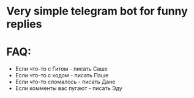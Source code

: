 # Very simple telegram bot for funny replies
# FAQ:
- Если что-то с Гитом - писать Саше 
- Если что-то с кодом - писать Паше 
- Если что-то сломалось - писать Дане 
- Если комменты вас пугают - писать Эду